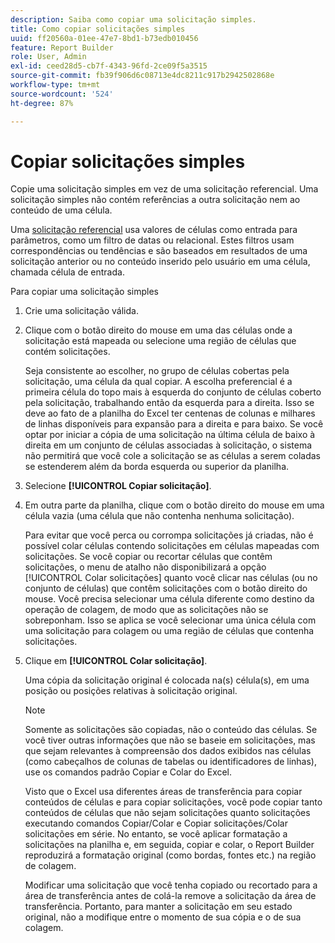 ```yaml
---
description: Saiba como copiar uma solicitação simples.
title: Como copiar solicitações simples
uuid: ff20560a-01ee-47e7-8bd1-b73edb010456
feature: Report Builder
role: User, Admin
exl-id: ceed28d5-cb7f-4343-96fd-2ce09f5a3515
source-git-commit: fb39f906d6c08713e4dc8211c917b2942502868e
workflow-type: tm+mt
source-wordcount: '524'
ht-degree: 87%

---
```


# Copiar solicitações simples

Copie uma solicitação simples em vez de uma solicitação referencial. Uma solicitação simples não contém referências a outra solicitação nem ao conteúdo de uma célula.

Uma [solicitação referencial](/help/analyze/report-builder/manage-requests/c-copy-requests/t-copy-referential-requests.md) usa valores de células como entrada para parâmetros, como um filtro de datas ou relacional. Estes filtros usam correspondências ou tendências e são baseados em resultados de uma solicitação anterior ou no conteúdo inserido pelo usuário em uma célula, chamada célula de entrada.

Para copiar uma solicitação simples

1. Crie uma solicitação válida.
1. Clique com o botão direito do mouse em uma das células onde a solicitação está mapeada ou selecione uma região de células que contém solicitações.

   Seja consistente ao escolher, no grupo de células cobertas pela solicitação, uma célula da qual copiar. A escolha preferencial é a primeira célula do topo mais à esquerda do conjunto de células coberto pela solicitação, trabalhando então da esquerda para a direita. Isso se deve ao fato de a planilha do Excel ter centenas de colunas e milhares de linhas disponíveis para expansão para a direita e para baixo. Se você optar por iniciar a cópia de uma solicitação na última célula de baixo à direita em um conjunto de células associadas à solicitação, o sistema não permitirá que você cole a solicitação se as células a serem coladas se estenderem além da borda esquerda ou superior da planilha.
1. Selecione **[!UICONTROL Copiar solicitação]**.
1. Em outra parte da planilha, clique com o botão direito do mouse em uma célula vazia (uma célula que não contenha nenhuma solicitação).

   Para evitar que você perca ou corrompa solicitações já criadas, não é possível colar células contendo solicitações em células mapeadas com solicitações. Se você copiar ou recortar células que contêm solicitações, o menu de atalho não disponibilizará a opção [!UICONTROL Colar solicitações] quanto você clicar nas células (ou no conjunto de células) que contêm solicitações com o botão direito do mouse. Você precisa selecionar uma célula diferente como destino da operação de colagem, de modo que as solicitações não se sobreponham. Isso se aplica se você selecionar uma única célula com uma solicitação para colagem ou uma região de células que contenha solicitações.
1. Clique em **[!UICONTROL Colar solicitação]**.

   Uma cópia da solicitação original é colocada na(s) célula(s), em uma posição ou posições relativas à solicitação original.

   >[!NOTE]
   >
   >Somente as solicitações são copiadas, não o conteúdo das células. Se você tiver outras informações que não se baseie em solicitações, mas que sejam relevantes à compreensão dos dados exibidos nas células (como cabeçalhos de colunas de tabelas ou identificadores de linhas), use os comandos padrão Copiar e Colar do Excel.

   Visto que o Excel usa diferentes áreas de transferência para copiar conteúdos de células e para copiar solicitações, você pode copiar tanto conteúdos de células que não sejam solicitações quanto solicitações executando comandos Copiar/Colar e Copiar solicitações/Colar solicitações em série. No entanto, se você aplicar formatação a solicitações na planilha e, em seguida, copiar e colar, o Report Builder reproduzirá a formatação original (como bordas, fontes etc.) na região de colagem.

   Modificar uma solicitação que você tenha copiado ou recortado para a área de transferência antes de colá-la remove a solicitação da área de transferência. Portanto, para manter a solicitação em seu estado original, não a modifique entre o momento de sua cópia e o de sua colagem.
